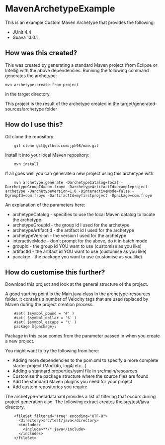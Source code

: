 MavenArchetypeExample
=====================

This is an example Custom Maven Archetype that provides the following:

* JUnit 4.4
* Guava 13.0.1

How was this created?
---------------------

This was created by generating a standard Maven project (from Eclipse or Intellij) with the above dependencies.  Running the following command generates the archetype:

    mvn archetype:create-from-project

in the target directory.  

This project is the result of the archetype created in the target/generated-sources/archetype folder

How do I use this?
------------------

Git clone the repository:

        git clone git@github.com:jph98/mae.git
        
Install it into your local Maven repository:

        mvn install
        
If all goes well you can generate a new project using this archetype with:

        mvn archetype:generate -DarchetypeCatalog=local -DarchetypeGroupId=com.froyo -DarchetypeArtifactId=exampleproject-archetype -DarchetypeVersion=1.0 -DinteractiveMode=false -DgroupId=com.froyo -DartifactId=myfirstproject -Dpackage=com.froyo
        
An explanation of the parameters here:

* archetypeCatalog - specifies to use the local Maven catalog to locate the archetype
* archetypeGroupId - the group id I used for the archetype
* archetypeArtifactId - the artifact id I used for the archetype
* archetypeVersion - the version I used for the archetype
* interactiveMode - don't prompt for the above, do it in batch mode
* groupId - the group id YOU want to use (customise as you like)
* artifactId - the artifact id YOU want to use (customise as you like)
* pacakge - the package you want to use (customise as you like)

How do customise this further?
------------------------------

Download this project and look at the general structure of the project.

A good starting point is the Main.java class in the archetype-resources folder.  It contains a number of Velocity tags that are used replaced by Maven during the project creation process.

        #set( $symbol_pound = '#' )
        #set( $symbol_dollar = '$' )
        #set( $symbol_escape = '\' )
        package ${package};
        
Package in this case comes from the parameter passed in when you create a new project.

You might want to try the following from here:
* Adding more dependencies to the pom.xml to specify a more complete starter project (Mockito, log4j etc...)
* Adding a standard properties/yaml file in src/main/resources
* Customise the package structure where the source files are found
* Add the standard Maven plugins you need for your project
* Add custom repositories you require

The archetype-metadata.xml provides a list of filtering that occurs during project generation also.  The following extract creates the src/test/java directory.

        <fileSet filtered="true" encoding="UTF-8">
          <directory>src/test/java</directory>
          <includes>
            <include>**/*.java</include>
          </includes>
        </fileSet>
    
